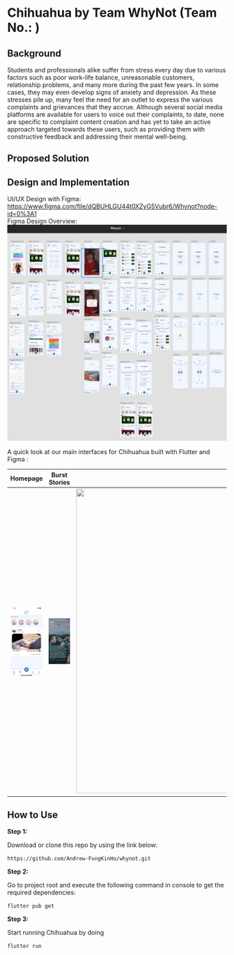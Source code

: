 # Chihuahua by Team WhyNot (Team No.: )

## Background 
Students and professionals alike suffer from stress every day due to various factors such as poor work-life balance, unreasonable customers, relationship problems, and many more during the past few years. In some cases, they may even develop signs of anxiety and depression. As these stresses pile up, many feel the need for an outlet to express the various complaints and grievances that they accrue. Although several social media platforms are available for users to voice out their complaints, to date, none are specific to complaint content creation and has yet to take an active approach targeted towards these users, such as providing them with constructive feedback and addressing their mental well-being. 

## Proposed Solution

## Design and Implementation 

UI/UX Design with Figma: https://www.figma.com/file/dQBUHLGU44t0XZyG5Vubr6/Whynot?node-id=0%3A1 <br>
Figma Design Overview: ![Design](https://github.com/Andrew-FungKinHo/whynot/blob/master/assets/images/allappScreens.png)

A quick look at our main interfaces for Chihuahua built with Flutter and Figma :

Homepage             |  Burst Stories            | Create Bursts
:-------------------:|:-------------------------:|:---------------------------------:
![Image of UI-1](https://github.com/Andrew-FungKinHo/whynot/blob/master/assets/images/Homepage.png)  |  ![Image of UI-2](https://github.com/Andrew-FungKinHo/whynot/blob/master/assets/images/Burst.png) | <img src="https://github.com/Andrew-FungKinHo/whynot/blob/master/assets/images/StoryCreation.gif" width="1170" height="700"/>


 
## How to Use 

**Step 1:**

Download or clone this repo by using the link below:

```
https://github.com/Andrew-FungKinHo/whynot.git
```

**Step 2:**

Go to project root and execute the following command in console to get the required dependencies: 

```
flutter pub get 
```

**Step 3:**

Start running Chihuahua by doing

```
flutter run
```
